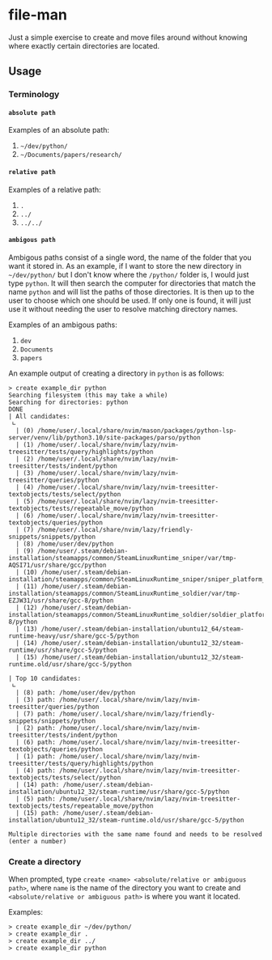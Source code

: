 # file-man
Just a simple exercise to create and move files around without knowing where exactly certain directories are located.

## Usage

### Terminology

#### `absolute path`
Examples of an absolute path:
1. `~/dev/python/`
2. `~/Documents/papers/research/`

#### `relative path`
Examples of a relative path:
1. `.`
2. `../`
3. `../../`

#### `ambigous path`
Ambigous paths consist of a single word, the name of the folder that you want it stored in. As an example, if I want to store the new directory in `~/dev/python/` but I don't know where the `/python/` folder is, I would just type `python`. It will then search the computer for directories that match the name `python` and will list the paths of those directories. It is then up to the user to choose which one should be used. If only one is found, it will just use it without needing the user to resolve matching directory names.

Examples of an ambigous paths:
1. `dev`
2. `Documents`
3. `papers`

An example output of creating a directory in `python` is as follows:
```
> create example_dir python
Searching filesystem (this may take a while)
Searching for directories: python
DONE
| All candidates:
 ∟
  | (0) /home/user/.local/share/nvim/mason/packages/python-lsp-server/venv/lib/python3.10/site-packages/parso/python
  | (1) /home/user/.local/share/nvim/lazy/nvim-treesitter/tests/query/highlights/python
  | (2) /home/user/.local/share/nvim/lazy/nvim-treesitter/tests/indent/python
  | (3) /home/user/.local/share/nvim/lazy/nvim-treesitter/queries/python
  | (4) /home/user/.local/share/nvim/lazy/nvim-treesitter-textobjects/tests/select/python
  | (5) /home/user/.local/share/nvim/lazy/nvim-treesitter-textobjects/tests/repeatable_move/python
  | (6) /home/user/.local/share/nvim/lazy/nvim-treesitter-textobjects/queries/python
  | (7) /home/user/.local/share/nvim/lazy/friendly-snippets/snippets/python
  | (8) /home/user/dev/python
  | (9) /home/user/.steam/debian-installation/steamapps/common/SteamLinuxRuntime_sniper/var/tmp-AQSI71/usr/share/gcc/python
  | (10) /home/user/.steam/debian-installation/steamapps/common/SteamLinuxRuntime_sniper/sniper_platform_0.20230509.49493/files/share/gcc/python
  | (11) /home/user/.steam/debian-installation/steamapps/common/SteamLinuxRuntime_soldier/var/tmp-EZJW31/usr/share/gcc-8/python
  | (12) /home/user/.steam/debian-installation/steamapps/common/SteamLinuxRuntime_soldier/soldier_platform_0.20230509.49491/files/share/gcc-8/python
  | (13) /home/user/.steam/debian-installation/ubuntu12_64/steam-runtime-heavy/usr/share/gcc-5/python
  | (14) /home/user/.steam/debian-installation/ubuntu12_32/steam-runtime/usr/share/gcc-5/python
  | (15) /home/user/.steam/debian-installation/ubuntu12_32/steam-runtime.old/usr/share/gcc-5/python

| Top 10 candidates:
 ∟
  | (8) path: /home/user/dev/python
  | (3) path: /home/user/.local/share/nvim/lazy/nvim-treesitter/queries/python
  | (7) path: /home/user/.local/share/nvim/lazy/friendly-snippets/snippets/python
  | (2) path: /home/user/.local/share/nvim/lazy/nvim-treesitter/tests/indent/python
  | (6) path: /home/user/.local/share/nvim/lazy/nvim-treesitter-textobjects/queries/python
  | (1) path: /home/user/.local/share/nvim/lazy/nvim-treesitter/tests/query/highlights/python
  | (4) path: /home/user/.local/share/nvim/lazy/nvim-treesitter-textobjects/tests/select/python
  | (14) path: /home/user/.steam/debian-installation/ubuntu12_32/steam-runtime/usr/share/gcc-5/python
  | (5) path: /home/user/.local/share/nvim/lazy/nvim-treesitter-textobjects/tests/repeatable_move/python
  | (15) path: /home/user/.steam/debian-installation/ubuntu12_32/steam-runtime.old/usr/share/gcc-5/python

Multiple directories with the same name found and needs to be resolved (enter a number)
```

### Create a directory
When prompted, type `create <name> <absolute/relative or ambiguous path>`, where `name` is the name of the directory you want to create and `<absolute/relative or ambiguous path>` is where you want it located.

Examples:
```
> create example_dir ~/dev/python/
> create example_dir .
> create example_dir ../
> create example_dir python
```





